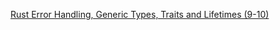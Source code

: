[Rust Error Handling, Generic Types, Traits and Lifetimes (9-10)](https://www.youtube.com/watch?v=9lMd37LSFGM)